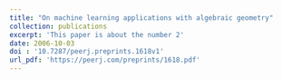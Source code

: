 ```yaml
---
title: "On machine learning applications with algebraic geometry"
collection: publications
excerpt: 'This paper is about the number 2'
date: 2006-10-03
doi : '10.7287/peerj.preprints.1618v1'
url_pdf: 'https://peerj.com/preprints/1618.pdf'
---
```

